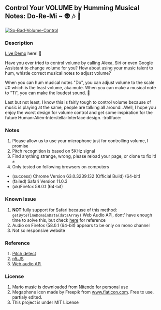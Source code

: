 ## Control Your VOLUME by Humming Musical Notes: Do-Re-Mi ~ :alien: :notes: :mega:


[![So-Bad-Volume-Control](https://i.imgur.com/nqzQLQk.png)](https://vimeo.com/254377185 "So bad volume control interface - Click to Watch!")

### Description

[Live Demo](https://harryhow.github.io/So-Bad-Volume-Control/index.html) here! :rocket:

Have you ever tried to control volume by calling Alexa, Siri or even Google Assistant to change volume for you? How about using your music talent to hum, whistle correct musical notes to adjust volume? 

When you can hum musical notes "Do", you can adjust volume to the scale #0 which is the least volume, aka mute. When you can make a musical note to "Ti", you can make the loudest sound. :musical_keyboard: 

Last but not least, I know this is fairly tough to control volume because of music is playing at the same, people are talking all around...Well, I hope you enjoy the worst design for volume control and get some inspiration for the future Human-Alien-Interstella-Interface design. :trollface:

### Notes
1. Please allow us to use your microphone just for controlling volume, I promise
1. Pitch recognition is based on 5KHz signal 
2. Find anything strange, wrong, please reload your page, or clone to fix it! :fist:
3. Only tested on following browsers on computers
 - (success) Chrome Version 63.0.3239.132 (Official Build) (64-bit)
 - (failed) Safari Version 11.0.3 
 - (ok)Firefox 58.0.1 (64-bit) 

### Known Issue
1. **NOT** fully support for Safari because of this method: `getByteTimeDomainData(dataArray)` Web Audio API, dont' have enough time to solve this, but check [here](https://developer.mozilla.org/en-US/docs/Web/API/AnalyserNode/getByteTimeDomainData) for reference
2. Audio on Firefox (58.0.1 (64-bit) appears to be only on mono channel
3. Not so responsive website


### Reference
1. [Pitch detect](https://github.com/cwilso/PitchDetect)
2. [p5.JS](https://p5js.org/)
3. [Web audio API](https://developer.mozilla.org/docs/Web_Audio_API)


### License
1. Mario music is downloaded from [Nitendo](https://play.nintendo.com/activities/downloads/exclusive-download-super-mario-bros-song/) for personal use
2. Megaphone icon made by Freepik from www.flaticon.com. Free to use, partialy edited.  
2. This project is under MIT License


